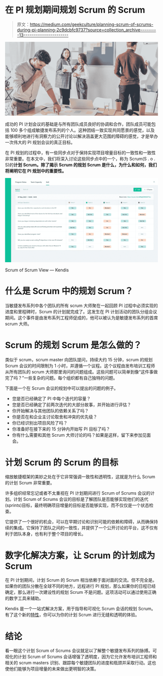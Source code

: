 # 在 PI 规划期间规划 Scrum 的 Scrum

> 原文：<https://medium.com/geekculture/planning-scrum-of-scrums-during-pi-planning-2c9dcbfc9737?source=collection_archive---------13----------------------->

![](img/e21400e138f7d1afe970fd2555706cc2.png)

成功的 PI 计划会议的基础是与所有团队成员良好的协调和合作，团队成员可能包括 100 多个组成敏捷发布系列的个人。这种团结一致实现共同愿景的感觉，以及能够顺利地进行有洞察力的公开讨论以解决涵盖更大范围的障碍的感觉，才是举办一次伟大的 PI 规划会议的真正目标。

在 PI 规划的过程中，有一些同步点对于保持实现项目增量目标的一致性和一致性非常重要。在本文中，我们将深入讨论这些同步点中的一个，称为 Scrum(S . o . S)的**计划 Scrum。除了揭示 Scrum 的规划 Scrum 是什么，为什么和如何，我们将阐明它在 PI 规划中的重要性。**

![](img/b9f8a3ca2d47661565e35cb2a1fca022.png)

Scrum of Scrum View — Kendis

# 什么是 Scrum 中的规划 Scrum？

当敏捷发布系列中各个团队的所有 scrum 大师聚在一起回顾 PI 过程中必须实现的进度和里程碑时，Scrum 的计划就完成了。这发生在 PI 计划活动的团队分组会议期间。这个事件是由发布系列工程师促成的，他可以被认为是敏捷发布系列的首席 scrum 大师。

# Scrum 的规划 Scrum 是怎么做的？

类似于 scrum，scrum master 向团队提问，持续大约 15 分钟，scrum 的规划 Scrum 会议的时间限制为 1 小时，并遵循一个议程。这个议程由发布培训工程师从所有团队的 scrum 大师那里询问的问题组成。这些问题可以简单到像“这件事做完了吗？”一些复杂的问题。每个组织都有自己独特的问题。

下面是一个在 Scrum 会议的规划中可以提出的问题的例子。

*   您是否已经确定了 PI 中每个迭代的容量？
*   您是否已经确定了前两次迭代的大部分故事，并开始进行评估？
*   你开始解决与其他团队的依赖关系了吗？
*   你是否在和企业主讨论取舍和冲突的优先级？
*   你已经识别出项目风险了吗？
*   你准备好在接下来的 15 分钟内开始写 PI 目标了吗？
*   你有什么需要和其他 Scrum 大师讨论的吗？如果是这样，留下来参加见面会。

# 计划 Scrum 的 Scrum 的目标

缩放敏捷框架的美妙之处在于它非常强调一致性和透明性，这就是为什么 Scrum 的计划 Scrum 非常重要。

许多组织经常忘记或者不太重视在 PI 计划期间进行 Scrum of Scrums 会议的计划。计划 Scrum of Scrums 会议的目标是了解团队是否能够实现他们的迭代(sprints)目标，最终明确项目增量的目标是否能够实现，而不仅仅是一个状态检查。

它提供了一个很好的机会，可以在早期讨论和识别可能的依赖和障碍，从而确保持续的集成。它保持了团队之间的一致性，并提供了一个公开讨论的平台，这不仅有利于团队本身，也有利于整个项目的增长。

# 数字化解决方案，让 Scrum 的计划成为 Scrum

在 PI 计划期间，计划 Scrum 的 Scrum 相当依赖于面对面的交流。但不完全是。如果你的团队分散在全球不同的地方，远程进行 PI 规划，那么如果你的日程已经确定，那么进行一次建设性的规划 Scrum 不是问题。这项活动可以通过使用正确的数字工具来辅助。

Kendis 是一个一站式解决方案，用于指导和可视化 Scrum 会话的规划 Scrum。有了这个新的[特性](https://kendis.io/updates/scrum-of-scrums-during-pi-planning/)，你可以为你的计划 Scrum 进行无缝和透明的体验。

# 结论

看一眼这个计划 Scrum of Scrums 会议就足以了解整个敏捷发布系列的脉搏。可视化的计划 Scrum of Scrums 会话增强了透明度，因为它允许发布培训工程师和相关的 scrum masters 识别、跟踪每个敏捷团队的进度和瓶颈并采取行动。这也使他们能够为项目增量的未来做出更明智的决策。